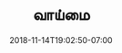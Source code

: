 ---
title: 'வாய்மை'
date: 2018-11-14T19:02:50-07:00
thumbnail: 'https://akm-img-a-in.tosshub.com/indiatoday/images/story/201911/saffron-770x433.jpeg?NbdQ1v2j67d5MD8B8kZ1Vck7M6rseCRO'
weight: 30
draft: false
---